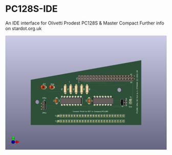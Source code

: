 # PC128S-IDE
An IDE interface for Olivetti Prodest PC128S & Master Compact
Further info on stardot.org.uk


![ScreenShot](https://raw.githubusercontent.com/aotta/PC128S-IDE/main/PC128S_IDE.png)
